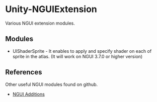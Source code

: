 Unity-NGUIExtension
===================

Various NGUI extension modules.

Modules
-------
* UIShaderSprite - It enables to apply and specify shader on each of sprite in the atlas. (It will work on NGUI 3.7.0 or higher version)



References
-----------

Other useful NGUI modules found on github.

* [NGUI Additions](https://github.com/yeticrabgames/NGUIAdditions)
